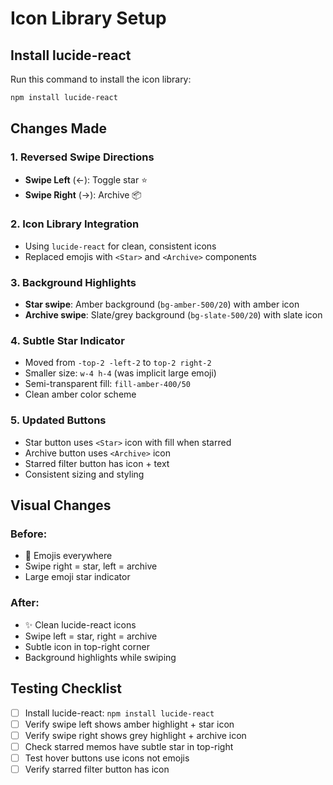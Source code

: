 # Icon Library Setup

## Install lucide-react

Run this command to install the icon library:

```bash
npm install lucide-react
```

## Changes Made

### 1. **Reversed Swipe Directions**

- **Swipe Left** (←): Toggle star ⭐
- **Swipe Right** (→): Archive 📦

### 2. **Icon Library Integration**

- Using `lucide-react` for clean, consistent icons
- Replaced emojis with `<Star>` and `<Archive>` components

### 3. **Background Highlights**

- **Star swipe**: Amber background (`bg-amber-500/20`) with amber icon
- **Archive swipe**: Slate/grey background (`bg-slate-500/20`) with slate icon

### 4. **Subtle Star Indicator**

- Moved from `-top-2 -left-2` to `top-2 right-2`
- Smaller size: `w-4 h-4` (was implicit large emoji)
- Semi-transparent fill: `fill-amber-400/50`
- Clean amber color scheme

### 5. **Updated Buttons**

- Star button uses `<Star>` icon with fill when starred
- Archive button uses `<Archive>` icon
- Starred filter button has icon + text
- Consistent sizing and styling

## Visual Changes

### Before:

- 🎯 Emojis everywhere
- Swipe right = star, left = archive
- Large emoji star indicator

### After:

- ✨ Clean lucide-react icons
- Swipe left = star, right = archive
- Subtle icon in top-right corner
- Background highlights while swiping

## Testing Checklist

- [ ] Install lucide-react: `npm install lucide-react`
- [ ] Verify swipe left shows amber highlight + star icon
- [ ] Verify swipe right shows grey highlight + archive icon
- [ ] Check starred memos have subtle star in top-right
- [ ] Test hover buttons use icons not emojis
- [ ] Verify starred filter button has icon
